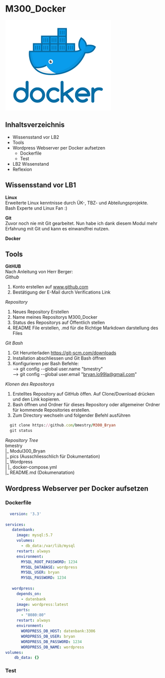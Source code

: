 # M300_Docker

![M300_Docker](pics/docker.png)  
## Inhaltsverzeichnis

* Wissensstand vor LB2
* Tools
* Wordpress Webserver per Docker aufsetzen 
  * Dockerfile
  * Test
* LB2 Wissenstand
* Reflexion

## Wissensstand vor LB1
**Linux** <br>
Erweiterte Linux kenntnisse durch ÜK-, TBZ- und Abteilungsprojekte. <br>
Bash Experte und Linux Fan :)

**Git** <br>
Zuvor noch nie mit Git gearbeitet.
Nun habe ich dank diesem Modul mehr Erfahrung mit Git und kann es einwandfrei nutzen.

**Docker** <br>


## Tools
**GitHUB** <br>
Nach Anleitung von Herr Berger:  
*Github*  <br>
  1. Konto erstellen auf www.github.com 
  2. Bestätigung der E-Mail durch Verifications Link

*Repository*<br>
  1. Neues Repository Erstellen
  2. Name meines Repositorys M300_Docker
  3. Status des Repositorys auf Öffentlich stellen
  4. README File erstellen, .md für die Richtige Markdown darstellung des Files

*Git Bash*<br>  
1. Git Herunterladen https://git-scm.com/downloads  
2. Installation abschliessen und Git Bash öffnen
3. Konfigurieren per Bash Befehle:  
 --> git config --global user.name "bmestry"  
 --> git config --global user.email "bryan.lo99la@gmail.com" 
 
*Klonen des Repositorys*<br>
1. Erstelltes Repository auf GitHub öffen. Auf Clone/Download drücken und den Link kopieren.
2. Bash öffnen und Ordner für dieses Repository oder allgemeiner Ordner für kommende Repositories erstellen.
3. Zum Directory wechseln und folgender Befehl ausführen
```ruby
  git clone https://github.com/bmestry/M300_Bryan
  git status
```
*Repository Tree*<br>
bmestry <br>
|_ Modul300_Bryan <br>
  |_ pics (Ausschliesschlich für Dokumentation) <br>
  |_ Wordpress <br>
  |  |_ docker-compose.yml <br>
  |_ README.md (Dokumenatation) <br>



## Wordpress Webserver per Docker aufsetzen 
 
 
### Dockerfile

```yaml
  version: '3.3'

services:
   datenbank:
     image: mysql:5.7
     volumes:
       - db_data:/var/lib/mysql
     restart: always
     environment:
       MYSQL_ROOT_PASSWORD: 1234
       MYSQL_DATABASE: wordpress
       MYSQL_USER: bryan
       MYSQL_PASSWORD: 1234

   wordpress:
     depends_on:
       - datenbank
     image: wordpress:latest
     ports:
       - "8080:80"
     restart: always
     environment:
       WORDPRESS_DB_HOST: datenbank:3306
       WORDPRESS_DB_USER: bryan
       WORDPRESS_DB_PASSWORD: 1234
       WORDPRESS_DB_NAME: wordpress
volumes:
    db_data: {}
```


### Test
 
 
 
 
